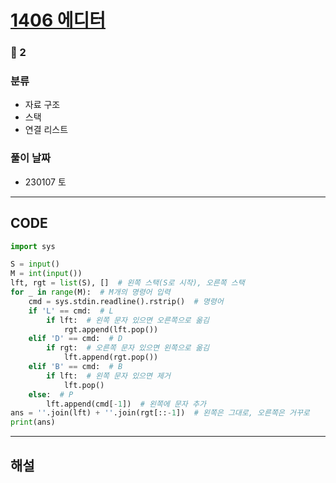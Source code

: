# [1406 에디터](https://www.acmicpc.net/problem/1406)

### 🥈 2

### 분류

- 자료 구조
- 스택
- 연결 리스트

### 풀이 날짜

- 230107 토

---

## CODE

```python
import sys

S = input()
M = int(input())
lft, rgt = list(S), []  # 왼쪽 스택(S로 시작), 오른쪽 스택
for _ in range(M):  # M개의 명령어 입력
    cmd = sys.stdin.readline().rstrip()  # 명령어
    if 'L' == cmd:  # L
        if lft:  # 왼쪽 문자 있으면 오른쪽으로 옮김
            rgt.append(lft.pop())
    elif 'D' == cmd:  # D
        if rgt:  # 오른쪽 문자 있으면 왼쪽으로 옮김
            lft.append(rgt.pop())
    elif 'B' == cmd:  # B
        if lft:  # 왼쪽 문자 있으면 제거
            lft.pop()
    else:  # P
        lft.append(cmd[-1])  # 왼쪽에 문자 추가
ans = ''.join(lft) + ''.join(rgt[::-1])  # 왼쪽은 그대로, 오른쪽은 거꾸로
print(ans)
```

---

## 해설
